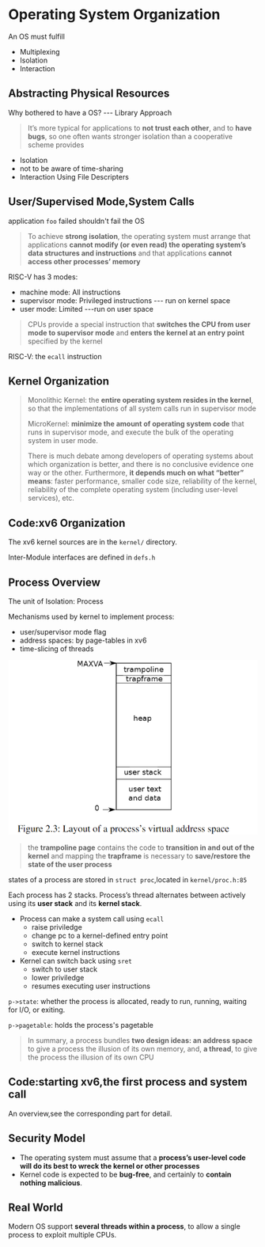 # Operating System Organization
An OS must fulfill
- Multiplexing
- Isolation
- Interaction

## Abstracting Physical Resources
Why bothered to have a OS? --- Library Approach
>  It’s more typical for applications to **not trust each other**, and to **have bugs**, so one often wants stronger isolation than a cooperative scheme provides 

- Isolation
- not to be aware of time-sharing
- Interaction Using File Descripters

## User/Supervised Mode,System Calls
application `foo` failed shouldn't fail the OS

>  To achieve **strong isolation**, the operating system must arrange that applications **cannot modify (or even read) the operating system’s data structures and instructions** and that applications **cannot access other processes’ memory**

RISC-V has 3 modes:
* machine mode: All instructions
* supervisor mode: Privileged instructions --- run on kernel space
* user mode: Limited ---run on user space

> CPUs provide a special instruction that **switches the CPU from user mode to supervisor mode** and **enters the kernel at an entry point** specified by the kernel

RISC-V: the `ecall` instruction

## Kernel Organization
> Monolithic Kernel: the **entire operating system resides in the kernel**, so that the implementations of all system calls run in supervisor mode
> 
> MicroKernel:  **minimize the amount of operating system code** that runs in supervisor mode, and execute the bulk of the operating system in user mode.
> 
> There is much debate among developers of operating systems about which organization is better, and there is no conclusive evidence one way or the other. Furthermore, **it depends much on what “better” means**: faster performance, smaller code size, reliability of the kernel, reliability of the complete operating system (including user-level services), etc.

## Code:xv6 Organization
The xv6 kernel sources are in the `kernel/` directory.

Inter-Module interfaces are defined in `defs.h`

## Process Overview
The unit of Isolation: Process

Mechanisms used by kernel to implement process:
- user/supervisor mode flag
- address spaces: by page-tables in xv6
- time-slicing of threads

![virtual address space](./figures/ch2_vaslayout.png)

> the **trampoline page** contains the code to **transition in and out of the kernel** and mapping the **trapframe** is necessary to **save/restore the state of the user process**

states of a process are stored in `struct proc`,located in `kernel/proc.h:85`

Each process has 2 stacks. Process’s thread alternates between actively using its **user stack** and its **kernel stack**.

- Process can make a system call using `ecall`
  - raise priviledge
  - change pc to a kernel-defined entry point
  - switch to kernel stack
  - execute kernel instructions
- Kernel can switch back using `sret`
  - switch to user stack
  - lower priviledge
  - resumes executing user instructions

`p->state`: whether the process is allocated, ready to run, running, waiting for I/O, or exiting.

`p->pagetable`: holds the process's pagetable

> In summary, a process bundles **two design ideas: an address space** to give a process the illusion of its own memory, and, **a thread**, to give the process the illusion of its own CPU

## Code:starting xv6,the first process and system call
An overview,see the corresponding part for detail.

## Security Model
- The operating system must assume that a **process’s user-level code will do its best to wreck the kernel or other processes**
- Kernel code is expected to be **bug-free**, and certainly to **contain nothing malicious**.

## Real World
Modern OS support **several threads within a process**, to allow a single process to exploit multiple CPUs.